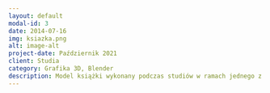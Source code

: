 ```yaml
---
layout: default
modal-id: 3
date: 2014-07-16
img: ksiazka.png
alt: image-alt
project-date: Październik 2021
client: Studia
category: Grafika 3D, Blender
description: Model książki wykonany podczas studiów w ramach jednego z przedmiotów. Został on wykonany w Blenderze.
---
```

